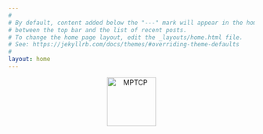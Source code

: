 ```yaml
---
#
# By default, content added below the "---" mark will appear in the home page
# between the top bar and the list of recent posts.
# To change the home page layout, edit the _layouts/home.html file.
# See: https://jekyllrb.com/docs/themes/#overriding-theme-defaults
#
layout: home
---
```


<center><img src="https://user-images.githubusercontent.com/768677/219029765-c7ae363d-034f-4755-a7b0-543a4ea4debf.svg" width="100" alt="MPTCP"></center>
